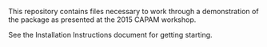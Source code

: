 This repository contains files necessary to work through a demonstration of the package as presented at the 2015 CAPAM workshop.

See the Installation Instructions document for getting starting.
